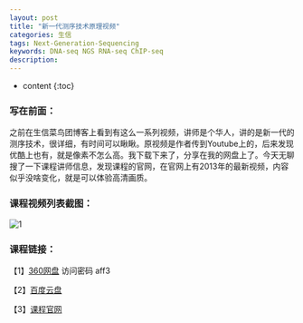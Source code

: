 ```yaml
---
layout: post
title: "新一代测序技术原理视频"
categories: 生信 
tags: Next-Generation-Sequencing  
keywords: DNA-seq NGS RNA-seq ChIP-seq
description: 
---
```


* content
{:toc}

### 写在前面：

之前在生信菜鸟团博客上看到有这么一系列视频，讲师是个华人，讲的是新一代的测序技术，很详细，有时间可以瞅瞅。原视频是作者传到Youtube上的，后来发现优酷上也有，就是像素不怎么高。我下载下来了，分享在我的网盘上了。今天无聊搜了一下课程讲师信息，发现课程的官网，在官网上有2013年的最新视频，内容似乎没啥变化，就是可以体验高清画质。

### 课程视频列表截图：

![1](http://o7zaxp1i2.bkt.clouddn.com/NGS.png)

### 课程链接：

【1】[360网盘](https://yunpan.cn/cS2n2iikiKwah)  访问密码 aff3

【2】[百度云盘](http://pan.baidu.com/s/1i4TAs6L)

【3】[课程官网](http://compbio.iupui.edu/group/1/pages/next_gen_course)
